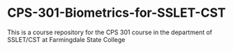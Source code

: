 # CPS-301-Biometrics-for-SSLET-CST
This is a course repository for the CPS 301 course in the department of SSLET/CST at Farmingdale State College
